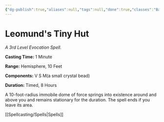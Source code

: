 ```yaml
---
{"dg-publish":true,"aliases":null,"tags":null,"done":true,"classes":"Bard, Wizard,","spellLevel":3,"school":"Evocation","source":"PHB","permalink":"/spells/leomund-s-tiny-hut/","dgHomeLink":false,"dgPassFrontmatter":true}
---
```


# Leomund's Tiny Hut
*A 3rd Level Evocation Spell.*

**Casting Time:** 1 Minute

**Range:** Hemisphere, 10 Feet

**Components:** V S M(a small crystal bead)

**Duration:** Timed, 8 Hours

A 10-foot-radius immobile dome of force springs into existence around and above you and remains stationary for the duration. The spell ends if you leave its area.

[[Spellcasting/Spells|Spells]]